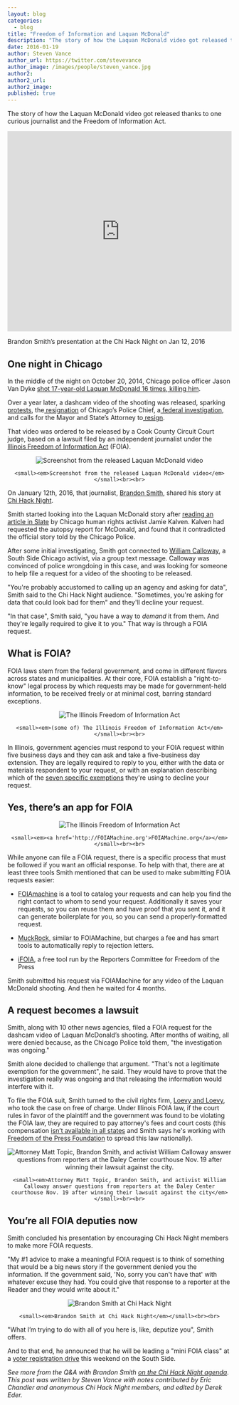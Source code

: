 ```yaml
---
layout: blog
categories: 
  - blog
title: "Freedom of Information and Laquan McDonald"
description: "The story of how the Laquan McDonald video got released thanks to one curious journalist and the Freedom of Information Act."
date: 2016-01-19
author: Steven Vance
author_url: https://twitter.com/stevevance
author_image: /images/people/steven_vance.jpg
author2: 
author2_url: 
author2_image: 
published: true
---
```


The story of how the Laquan McDonald video got released thanks to one curious journalist and the Freedom of Information Act.

<p><iframe frameborder="0" height="450" src="https://www.youtube.com/embed/tMygEEqVsjQ" width="100%"></iframe></p>

Brandon Smith’s presentation at the Chi Hack Night on Jan 12, 2016

## One night in Chicago

In the middle of the night on October 20, 2014, Chicago police officer Jason Van Dyke [shot 17-year-old Laquan McDonald 16 times, killing him](https://en.wikipedia.org/wiki/Shooting_of_Laquan_McDonald).

Over a year later, a dashcam video of the shooting was released, sparking[ protests](http://www.huffingtonpost.com/entry/laquan-mcdonald-chicago-protest-magnificent-mile_56589596e4b08e945feb38af), the[ resignation](http://www.theatlantic.com/national/archive/2015/12/garry-mccarthy-fired-chicago/418203/) of Chicago’s Police Chief, a[ federal investigation](https://www.washingtonpost.com/news/post-nation/wp/2015/12/06/justice-department-will-launch-investigation-into-practices-of-chicago-police/), and calls for the Mayor and State’s Attorney to[ resign](http://www.fox32chicago.com/news/local/58725538-story).

That video was ordered to be released by a Cook County Circuit Court judge, based on a lawsuit filed by an independent journalist under the [Illinois Freedom of Information Act](https://en.wikipedia.org/wiki/Freedom_of_Information_Act_%28United_States%29) (FOIA).

<div style='text-align: center;'>
    <p><img src="/images/blog/2016-01-19-freedom-of-information-and-laquan-mcdonald/img1.jpg" alt="Screenshot from the released Laquan McDonald video" class='img-thumbnail' /></p>

    <small><em>Screenshot from the released Laquan McDonald video</em></small><br><br>
</div>

On January 12th, 2016, that journalist, [Brandon Smith](http://twitter.com/muckrakery), shared his story at [Chi Hack Night](http://chihacknight.org/events/2016/01/12/how-the-laquan-mcdonald-video-got-released.html). 

Smith started looking into the Laquan McDonald story after [reading an article in Slate](http://www.slate.com/articles/news_and_politics/politics/2015/02/laquan_mcdonald_shooting_a_recently_obtained_autopsy_report_on_the_dead.html) by Chicago human rights activist Jamie Kalven. Kalven had requested the autopsy report for McDonald, and found that it contradicted the official story told by the Chicago Police.

After some initial investigating, Smith got connected to [William Calloway](https://twitter.com/christianaire), a South Side Chicago activist, via a group text message. Calloway was convinced of police wrongdoing in this case, and was looking for someone to help file a request for a video of the shooting to be released.

"You're probably accustomed to calling up an agency and asking for data", Smith said to the Chi Hack Night audience. "Sometimes, you're asking for data that could look bad for them" and they'll decline your request.

"In that case", Smith said, "you have a way to *demand* it from them. And they're legally required to give it to you." That way is through a FOIA request.

## What is FOIA?

FOIA laws stem from the federal government, and come in different flavors across states and municipalities. At their core, FOIA establish a "right-to-know" legal process by which requests may be made for government-held information, to be received freely or at minimal cost, barring standard exceptions.

<div style='text-align: center;'>
    <p><img src="/images/blog/2016-01-19-freedom-of-information-and-laquan-mcdonald/img2.jpg" alt="The Illinois Freedom of Information Act" class='img-thumbnail' /></p>

    <small><em>(some of) The Illinois Freedom of Information Act</em></small><br><br>
</div>

In Illinois, government agencies must respond to your FOIA request within five business days and they can ask and take a five-business day extension. They are legally required to reply to you, either with the data or materials respondent to your request, or with an explanation describing which of the [seven specific exemptions](http://www.ilga.gov/legislation/ilcs/ilcs3.asp?ActID=85) they're using to decline your request.

## Yes, there’s an app for FOIA

<div style='text-align: center;'>
    <p><img src="/images/blog/2016-01-19-freedom-of-information-and-laquan-mcdonald/img3.jpg" alt="The Illinois Freedom of Information Act" class='img-thumbnail' /></p>

    <small><em><a href='http://FOIAMachine.org'>FOIAMachine.org</a></em></small><br><br>
</div>

While anyone can file a FOIA request, there is a specific process that must be followed if you want an official response. To help with that, there are at least three tools Smith mentioned that can be used to make submitting FOIA requests easier:

* [FOIAmachine](http://foiamachine.org) is a tool to catalog your requests and can help you find the right contact to whom to send your request. Additionally it saves your requests, so you can reuse them and have proof that you sent it, and it can generate boilerplate for you, so you can send a properly-formatted request.

* [MuckRock](https://www.muckrock.com/), similar to FOIAMachine, but charges a fee and has smart tools to automatically reply to rejection letters.

* [iFOIA](https://www.ifoia.org), a free tool run by the Reporters Committee for Freedom of the Press

Smith submitted his request via FOIAMachine for any video of the Laquan McDonald shooting. And then he waited for 4 months.

## A request becomes a lawsuit

Smith, along with 10 other news agencies, filed a FOIA request for the dashcam video of Laquan McDonald’s shooting. After months of waiting, all were denied because, as the Chicago Police told them, "the investigation was ongoing." 

Smith alone decided to challenge that argument. "That's not a legitimate exemption for the government", he said. They would have to prove that the investigation really was ongoing and that releasing the information would interfere with it. 

To file the FOIA suit, Smith turned to the civil rights firm, [Loevy and Loevy](http://www.loevy.com/), who took the case on free of charge. Under Illinois FOIA law, if the court rules in favor of the plaintiff and the government was found to be violating the FOIA law, they are required to pay attorney's fees and court costs (this compensation [isn’t available in all states](https://ballotpedia.org/FOIA_lawsuits_attorney_fees) and Smith says he's working with [Freedom of the Press Foundation](https://freedom.press/) to spread this law nationally).

<div style='text-align: center;'>
    <p><img src="/images/blog/2016-01-19-freedom-of-information-and-laquan-mcdonald/img4.jpg" alt="Attorney Matt Topic, Brandon Smith, and activist William Calloway answer questions from reporters at the Daley Center courthouse Nov. 19 after winning their lawsuit against the city." class='img-thumbnail' /></p>

    <small><em>Attorney Matt Topic, Brandon Smith, and activist William Calloway answer questions from reporters at the Daley Center courthouse Nov. 19 after winning their lawsuit against the city</em></small><br><br>
</div>

## You’re all FOIA deputies now

Smith concluded his presentation by encouraging Chi Hack Night members to make more FOIA requests. 

"My #1 advice to make a meaningful FOIA request is to think of something that would be a big news story if the government denied you the information. If the government said, 'No, sorry you can't have that' with whatever excuse they had. You could give that response to a reporter at the Reader and they would write about it."

<div style='text-align: center;'>
    <p><img src="/images/blog/2016-01-19-freedom-of-information-and-laquan-mcdonald/img5.jpg" alt="Brandon Smith at Chi Hack Night" class='img-thumbnail' /></p>

    <small><em>Brandon Smith at Chi Hack Night</em></small><br><br>
</div>

"What I’m trying to do with all of you here is, like, deputize you", Smith offers. 

And to that end, he announced that he will be leading a "mini FOIA class" at a [voter registration drive](https://twitter.com/muckrakery/status/686909477539348481) this weekend on the South Side. 

*See more from the Q&A with Brandon Smith [on the Chi Hack Night agenda](https://docs.google.com/document/d/1CBAqwnTgkmgI4B8-EcJGkyUxJMJfxNHQ_-NEmgps1tk/edit#)*.
*This post was written by Steven Vance with notes contributed by Eric Chandler and anonymous Chi Hack Night members, and edited by Derek Eder.*